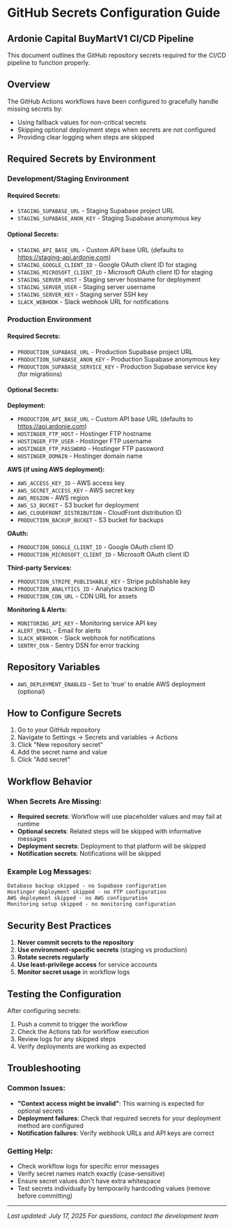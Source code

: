 # GitHub Secrets Configuration Guide
## Ardonie Capital BuyMartV1 CI/CD Pipeline

This document outlines the GitHub repository secrets required for the CI/CD pipeline to function properly.

## Overview

The GitHub Actions workflows have been configured to gracefully handle missing secrets by:
- Using fallback values for non-critical secrets
- Skipping optional deployment steps when secrets are not configured
- Providing clear logging when steps are skipped

## Required Secrets by Environment

### Development/Staging Environment

#### **Required Secrets:**
- `STAGING_SUPABASE_URL` - Staging Supabase project URL
- `STAGING_SUPABASE_ANON_KEY` - Staging Supabase anonymous key

#### **Optional Secrets:**
- `STAGING_API_BASE_URL` - Custom API base URL (defaults to https://staging-api.ardonie.com)
- `STAGING_GOOGLE_CLIENT_ID` - Google OAuth client ID for staging
- `STAGING_MICROSOFT_CLIENT_ID` - Microsoft OAuth client ID for staging
- `STAGING_SERVER_HOST` - Staging server hostname for deployment
- `STAGING_SERVER_USER` - Staging server username
- `STAGING_SERVER_KEY` - Staging server SSH key
- `SLACK_WEBHOOK` - Slack webhook URL for notifications

### Production Environment

#### **Required Secrets:**
- `PRODUCTION_SUPABASE_URL` - Production Supabase project URL
- `PRODUCTION_SUPABASE_ANON_KEY` - Production Supabase anonymous key
- `PRODUCTION_SUPABASE_SERVICE_KEY` - Production Supabase service key (for migrations)

#### **Optional Secrets:**

**Deployment:**
- `PRODUCTION_API_BASE_URL` - Custom API base URL (defaults to https://api.ardonie.com)
- `HOSTINGER_FTP_HOST` - Hostinger FTP hostname
- `HOSTINGER_FTP_USER` - Hostinger FTP username
- `HOSTINGER_FTP_PASSWORD` - Hostinger FTP password
- `HOSTINGER_DOMAIN` - Hostinger domain name

**AWS (if using AWS deployment):**
- `AWS_ACCESS_KEY_ID` - AWS access key
- `AWS_SECRET_ACCESS_KEY` - AWS secret key
- `AWS_REGION` - AWS region
- `AWS_S3_BUCKET` - S3 bucket for deployment
- `AWS_CLOUDFRONT_DISTRIBUTION` - CloudFront distribution ID
- `PRODUCTION_BACKUP_BUCKET` - S3 bucket for backups

**OAuth:**
- `PRODUCTION_GOOGLE_CLIENT_ID` - Google OAuth client ID
- `PRODUCTION_MICROSOFT_CLIENT_ID` - Microsoft OAuth client ID

**Third-party Services:**
- `PRODUCTION_STRIPE_PUBLISHABLE_KEY` - Stripe publishable key
- `PRODUCTION_ANALYTICS_ID` - Analytics tracking ID
- `PRODUCTION_CDN_URL` - CDN URL for assets

**Monitoring & Alerts:**
- `MONITORING_API_KEY` - Monitoring service API key
- `ALERT_EMAIL` - Email for alerts
- `SLACK_WEBHOOK` - Slack webhook for notifications
- `SENTRY_DSN` - Sentry DSN for error tracking

## Repository Variables

- `AWS_DEPLOYMENT_ENABLED` - Set to 'true' to enable AWS deployment (optional)

## How to Configure Secrets

1. Go to your GitHub repository
2. Navigate to Settings → Secrets and variables → Actions
3. Click "New repository secret"
4. Add the secret name and value
5. Click "Add secret"

## Workflow Behavior

### When Secrets Are Missing:
- **Required secrets**: Workflow will use placeholder values and may fail at runtime
- **Optional secrets**: Related steps will be skipped with informative messages
- **Deployment secrets**: Deployment to that platform will be skipped
- **Notification secrets**: Notifications will be skipped

### Example Log Messages:
```
Database backup skipped - no Supabase configuration
Hostinger deployment skipped - no FTP configuration
AWS deployment skipped - no AWS configuration
Monitoring setup skipped - no monitoring configuration
```

## Security Best Practices

1. **Never commit secrets to the repository**
2. **Use environment-specific secrets** (staging vs production)
3. **Rotate secrets regularly**
4. **Use least-privilege access** for service accounts
5. **Monitor secret usage** in workflow logs

## Testing the Configuration

After configuring secrets:
1. Push a commit to trigger the workflow
2. Check the Actions tab for workflow execution
3. Review logs for any skipped steps
4. Verify deployments are working as expected

## Troubleshooting

### Common Issues:
- **"Context access might be invalid"**: This warning is expected for optional secrets
- **Deployment failures**: Check that required secrets for your deployment method are configured
- **Notification failures**: Verify webhook URLs and API keys are correct

### Getting Help:
- Check workflow logs for specific error messages
- Verify secret names match exactly (case-sensitive)
- Ensure secret values don't have extra whitespace
- Test secrets individually by temporarily hardcoding values (remove before committing)

---

*Last updated: July 17, 2025*
*For questions, contact the development team*
